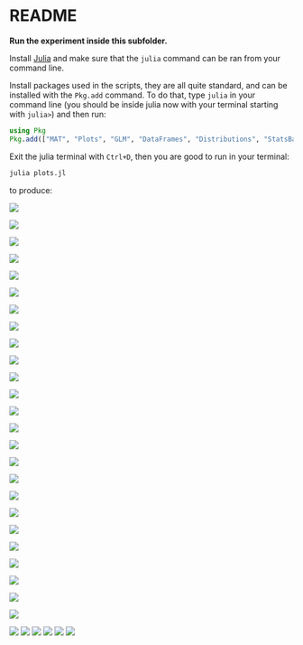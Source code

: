 # README

**Run the experiment inside this subfolder.**

Install [Julia](https://julialang.org) and make sure that the `julia` command can be ran from your command line.

Install packages used in the scripts, they are all quite standard, and can be installed with the `Pkg.add` command.
To do that, type `julia` in your command line (you should be inside julia now with your terminal starting with `julia>`) and then run:

```julia
using Pkg
Pkg.add(["MAT", "Plots", "GLM", "DataFrames", "Distributions", "StatsBase", "HypothesisTests", "StatsPlots", "Statistics", "NPZ", "JLD2"])
```

Exit the julia terminal with `Ctrl+D`, then you are good to run in your terminal:

```bash
julia plots.jl
```

to produce:

![](figures/subjective_value_barchart_resized.png)

![](figures/neuron_time_359.png)

![](figures/neuron_histogram_359_1.png)

![](figures/neuron_histogram_359_2.png)

![](figures/neuron_histogram_359_3.png)

![](figures/neuron_histogram_359_4.png)

![](figures/neuron_histogram_359_5.png)

![](figures/neuron_time_368.png)

![](figures/neuron_histogram_368_1.png)

![](figures/neuron_histogram_368_2.png)

![](figures/neuron_histogram_368_3.png)

![](figures/neuron_histogram_368_4.png)

![](figures/neuron_histogram_368_5.png)

![](figures/neuron_time_360.png)

![](figures/neuron_histogram_360_1.png)

![](figures/neuron_histogram_360_2.png)

![](figures/neuron_histogram_360_3.png)

![](figures/neuron_histogram_360_4.png)

![](figures/neuron_histogram_360_5.png)

![](figures/neuron_time_366.png)

![](figures/neuron_histogram_366_1.png)

![](figures/neuron_histogram_366_2.png)

![](figures/neuron_histogram_366_3.png)

![](figures/neuron_histogram_366_4.png)

![](figures/neuron_histogram_366_5.png)

![](figures/neuron_time_375.png)
![](figures/neuron_time_374.png)
![](figures/neuron_time_369.png)
![](figures/neuron_time_364.png)
![](figures/neuron_time_373.png)
![](figures/neuron_time_365.png)
